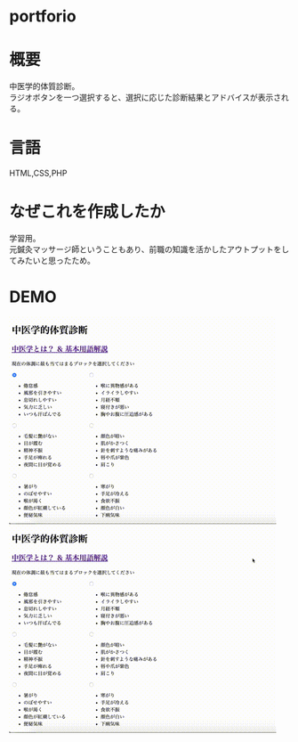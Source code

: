 # portforio

# 概要
中医学的体質診断。<br>
ラジオボタンを一つ選択すると、選択に応じた診断結果とアドバイスが表示される。

# 言語
HTML,CSS,PHP

# なぜこれを作成したか
学習用。<br>
元鍼灸マッサージ師ということもあり、前職の知識を活かしたアウトプットをしてみたいと思ったため。<br>

# DEMO
![demo_1](demo1.gif)
![demo_2](demo2.gif)

